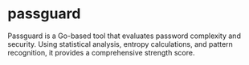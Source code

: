 # passguard
Passguard is a Go-based tool that evaluates password complexity and security. Using statistical analysis, entropy calculations, and pattern recognition, it provides a comprehensive strength score.
